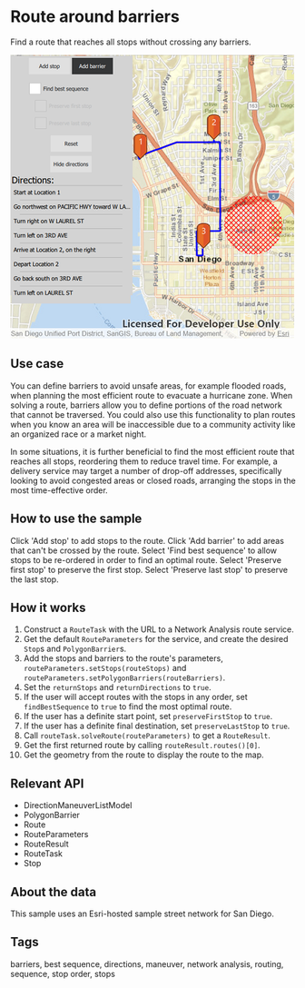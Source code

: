 # Route around barriers

Find a route that reaches all stops without crossing any barriers.

![](screenshot.png)

## Use case

You can define barriers to avoid unsafe areas, for example flooded roads, when planning the most efficient route to evacuate a hurricane zone. When solving a route, barriers allow you to define portions of the road network that cannot be traversed. You could also use this functionality to plan routes when you know an area will be inaccessible due to a community activity like an organized race or a market night.

In some situations, it is further beneficial to find the most efficient route that reaches all stops, reordering them to reduce travel time. For example, a delivery service may target a number of drop-off addresses, specifically looking to avoid congested areas or closed roads, arranging the stops in the most time-effective order.

## How to use the sample

Click 'Add stop' to add stops to the route. Click 'Add barrier' to add areas that can't be crossed by the route. Select 'Find best sequence' to allow stops to be re-ordered in order to find an optimal route. Select 'Preserve first stop' to preserve the first stop. Select 'Preserve last stop' to preserve the last stop.

## How it works

1. Construct a `RouteTask` with the URL to a Network Analysis route service.
2. Get the default `RouteParameters` for the service, and create the desired `Stop`s and `PolygonBarrier`s.
3. Add the stops and barriers to the route's parameters, `routeParameters.setStops(routeStops)` and `routeParameters.setPolygonBarriers(routeBarriers)`.
4. Set the `returnStops` and `returnDirections` to `true`.
5. If the user will accept routes with the stops in any order, set `findBestSequence` to `true` to find the most optimal route.
6. If the user has a definite start point, set `preserveFirstStop` to `true`.
7. If the user has a definite final destination, set `preserveLastStop` to `true`.
8. Call `routeTask.solveRoute(routeParameters)` to get a `RouteResult`.
9. Get the first returned route by calling `routeResult.routes()[0]`.
10. Get the geometry from the route to display the route to the map.


## Relevant API

* DirectionManeuverListModel
* PolygonBarrier
* Route
* RouteParameters
* RouteResult
* RouteTask
* Stop

## About the data

This sample uses an Esri-hosted sample street network for San Diego.

## Tags

barriers, best sequence, directions, maneuver, network analysis, routing, sequence, stop order, stops

